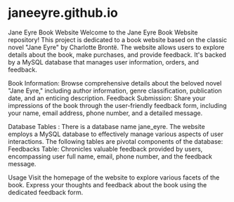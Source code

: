# janeeyre.github.io
Jane Eyre Book Website
Welcome to the Jane Eyre Book Website repository! This project is dedicated to a book website based on the classic novel "Jane Eyre" by Charlotte Brontë. The website allows users to explore details about the book, make purchases, and provide feedback. It's backed by a MySQL database that manages user information, orders, and feedback.

Book Information: Browse comprehensive details about the beloved novel "Jane Eyre," including author information, genre classification, publication date, and an enticing description.
Feedback Submission: Share your impressions of the book through the user-friendly feedback form, including your name, email address, phone number, and a detailed message.

Database Tables :
There is a database name jane_eyre. The website employs a MySQL database to effectively manage various aspects of user interactions. The following tables are pivotal components of the database:
Feedbacks Table: Chronicles valuable feedback provided by users, encompassing user full name, email, phone number, and the feedback message.

Usage
Visit the homepage of the website to explore various facets of the book.
Express your thoughts and feedback about the book using the dedicated feedback form.
